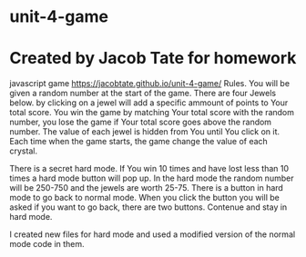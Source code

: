 # unit-4-game
# Created by Jacob Tate for homework
javascript game
https://jacobtate.github.io/unit-4-game/
Rules.
 You will be given a random number at the start of the game.
 There are four Jewels below. by clicking on a jewel will add a specific ammount of points to Your
 total score.
 You win the game by matching Your total score with the random number, you lose the game if Your total
 score goes above the random number.
 The value of each jewel is hidden from You until You click on it.
 Each time when the game starts, the game change the value of each crystal.
 
 There is a secret hard mode.
 If You win 10 times and have lost less than 10 times a hard mode button will pop up.
 In the hard mode the random number will be 250-750 and the jewels are worth 25-75.
 There is a button in hard mode to go back to normal mode.
 When you click the button you will be asked if you want to go back, there are two buttons.
 Contenue and stay in hard mode.
 
 I created new files for hard mode and used a modified version of the normal mode code in them.
 
